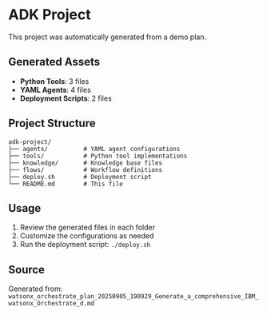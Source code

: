 # ADK Project

This project was automatically generated from a demo plan.

## Generated Assets

- **Python Tools**: 3 files
- **YAML Agents**: 4 files
- **Deployment Scripts**: 2 files

## Project Structure

```
adk-project/
├── agents/          # YAML agent configurations
├── tools/           # Python tool implementations
├── knowledge/       # Knowledge base files
├── flows/           # Workflow definitions
├── deploy.sh        # Deployment script
└── README.md        # This file
```

## Usage

1. Review the generated files in each folder
2. Customize the configurations as needed
3. Run the deployment script: `./deploy.sh`

## Source

Generated from: `watsonx_orchestrate_plan_20250905_190929_Generate_a_comprehensive_IBM_watsonx_Orchestrate_d.md`
